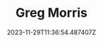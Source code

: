 ---
title: "Greg Morris"
category: "IndieWeb & Personal Blogs"
site_url: https://www.gr36.com/
feed_url: https://www.gr36.com/feed.xml
date: 2023-11-29T11:36:54.487407Z
domain: www.gr36.com

---